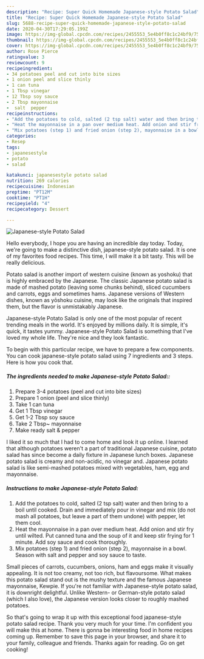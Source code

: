 ```yaml
---
description: "Recipe: Super Quick Homemade Japanese-style Potato Salad"
title: "Recipe: Super Quick Homemade Japanese-style Potato Salad"
slug: 5688-recipe-super-quick-homemade-japanese-style-potato-salad
date: 2020-04-30T17:29:05.199Z
image: https://img-global.cpcdn.com/recipes/2455553_5e4b0ff8c1c24bf9/751x532cq70/japanese-style-potato-salad-recipe-main-photo.jpg
thumbnail: https://img-global.cpcdn.com/recipes/2455553_5e4b0ff8c1c24bf9/751x532cq70/japanese-style-potato-salad-recipe-main-photo.jpg
cover: https://img-global.cpcdn.com/recipes/2455553_5e4b0ff8c1c24bf9/751x532cq70/japanese-style-potato-salad-recipe-main-photo.jpg
author: Rose Pierce
ratingvalue: 3
reviewcount: 9
recipeingredient:
- 34 potatoes peel and cut into bite sizes
- 1 onion peel and slice thinly
- 1 can tuna
- 1 Tbsp vinegar
- 12 Tbsp soy sauce
- 2 Tbsp mayonnaise
-  salt  pepper
recipeinstructions:
- "Add the potatoes to cold, salted (2 tsp salt) water and then bring to a boil until cooked. Drain and immediately pour in vinegar and mix (do not mash all potatoes, but leave a part of them undone) with pepper, let them cool."
- "Heat the mayonnaise in a pan over medium heat. Add onion and stir fry until wilted. Put canned tuna and the soup of it and keep stir frying for 1 minute. Add soy sauce and cook thoroughly."
- "Mix potatoes (step 1) and fried onion (step 2), mayonnaise in a bowl. Season with salt and pepper and soy sauce to taste."
categories:
- Resep
tags:
- japanesestyle
- potato
- salad

katakunci: japanesestyle potato salad
nutrition: 269 calories
recipecuisine: Indonesian
preptime: "PT12M"
cooktime: "PT1H"
recipeyield: "4"
recipecategory: Dessert

---
```



![Japanese-style Potato Salad](https://img-global.cpcdn.com/recipes/2455553_5e4b0ff8c1c24bf9/751x532cq70/japanese-style-potato-salad-recipe-main-photo.jpg)

Hello everybody, I hope you are having an incredible day today. Today, we're going to make a distinctive dish, japanese-style potato salad. It is one of my favorites food recipes. This time, I will make it a bit tasty. This will be really delicious.

Potato salad is another import of western cuisine (known as yoshoku) that is highly embraced by the Japanese. The classic Japanese potato salad is made of mashed potato (leaving some chunks behind), sliced cucumbers and carrots, eggs and sometimes hams. Japanese versions of Western dishes, known as yōshoku cuisine, may look like the originals that inspired them, but the flavor is unmistakably Japanese.

Japanese-style Potato Salad is only one of the most popular of recent trending meals in the world. It's enjoyed by millions daily. It is simple, it's quick, it tastes yummy. Japanese-style Potato Salad is something that I've loved my whole life. They're nice and they look fantastic.


To begin with this particular recipe, we have to prepare a few components. You can cook japanese-style potato salad using 7 ingredients and 3 steps. Here is how you cook that.

##### The ingredients needed to make Japanese-style Potato Salad::

1. Prepare 3-4 potatoes (peel and cut into bite sizes)
1. Prepare 1 onion (peel and slice thinly)
1. Take 1 can tuna
1. Get 1 Tbsp vinegar
1. Get 1-2 Tbsp soy sauce
1. Take 2 Tbsp~ mayonnaise
1. Make ready  salt &amp; pepper


I liked it so much that I had to come home and look it up online. I learned that although potatoes weren&#39;t a part of traditional Japanese cuisine, potato salad has since become a daily fixture in Japanese lunch boxes. Japanese potato salad is creamy and non-acidic, no vinegar and. Japanese potato salad is like semi-mashed potatoes mixed with vegetables, ham, egg and mayonnaise. 

##### Instructions to make Japanese-style Potato Salad:

1. Add the potatoes to cold, salted (2 tsp salt) water and then bring to a boil until cooked. Drain and immediately pour in vinegar and mix (do not mash all potatoes, but leave a part of them undone) with pepper, let them cool.
1. Heat the mayonnaise in a pan over medium heat. Add onion and stir fry until wilted. Put canned tuna and the soup of it and keep stir frying for 1 minute. Add soy sauce and cook thoroughly.
1. Mix potatoes (step 1) and fried onion (step 2), mayonnaise in a bowl. Season with salt and pepper and soy sauce to taste.


Small pieces of carrots, cucumbers, onions, ham and eggs make it visually appealing. It is not too creamy, not too rich, but flavoursome. What makes this potato salad stand out is the mushy texture and the famous Japanese mayonnaise, Kewpie. If you&#39;re not familiar with Japanese-style potato salad, it is downright delightful. Unlike Western- or German-style potato salad (which I also love), the Japanese version looks closer to roughly mashed potatoes. 

So that's going to wrap it up with this exceptional food japanese-style potato salad recipe. Thank you very much for your time. I'm confident you will make this at home. There is gonna be interesting food in home recipes coming up. Remember to save this page in your browser, and share it to your family, colleague and friends. Thanks again for reading. Go on get cooking!
